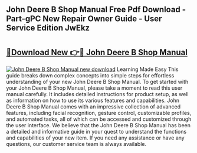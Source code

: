 ## John Deere B Shop Manual Free Pdf Download - Part-gPC New Repair Owner Guide - User Service Edition JwEkz

# <h2><a href="http://bc96034.oget.top/?id=John+Deere+B+Shop+Manual">🔗Download New 👉🔴 John Deere B Shop Manual</a></h2>

[![John Deere B Shop Manual new download](https://i.imgur.com/5g1atiW.png)](http://bc96034.oget.top/?id=John+Deere+B+Shop+Manual)
Learning Made Easy This guide breaks down complex concepts into simple steps for effortless understanding of your new John Deere B Shop Manual. To get started with your John Deere B Shop Manual, please take a moment to read this user manual carefully. It includes detailed instructions for product setup, as well as information on how to use its various features and capabilities. John Deere B Shop Manual comes with an impressive collection of advanced features, including facial recognition, gesture control, customizable profiles, and automated tasks, all of which can be accessed and customized through the user interface. We believe that the John Deere B Shop Manual has been a detailed and informative guide in your quest to understand the functions and capabilities of your new item. If you need any assistance or have any questions, our customer service team is always available.
